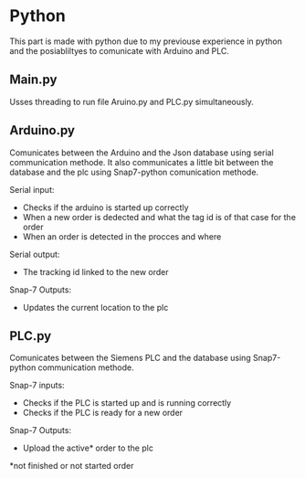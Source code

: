 # Python

This part is made with python due to my previouse experience in python and the posiabliltyes to comunicate with Arduino and PLC.

## Main.py

Usses threading to run file Aruino.py and PLC.py simultaneously.

## Arduino.py

Comunicates between the Arduino and the Json database using serial communication methode. It also communicates a little bit between the database and the plc using Snap7-python comunication methode.

Serial input:

- Checks if the arduino is started up correctly
- When a new order is dedected and what the tag id is of that case for the order
- When an order is detected in the procces and where

Serial output:

- The tracking id linked to the new order

Snap-7 Outputs:

- Updates the current location to the plc

## PLC.py

Comunicates between the Siemens PLC and the database using Snap7-python communication methode.

Snap-7 inputs:

- Checks if the PLC is started up and is running correctly
- Checks if the PLC is ready for a new order

Snap-7 Outputs:

- Upload the active* order to the plc


*not finished or not started order